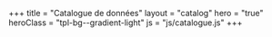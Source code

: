 +++
title = "Catalogue de données"
layout = "catalog"
hero = "true"
heroClass = "tpl-bg--gradient-light"
js = "js/catalogue.js"
+++
